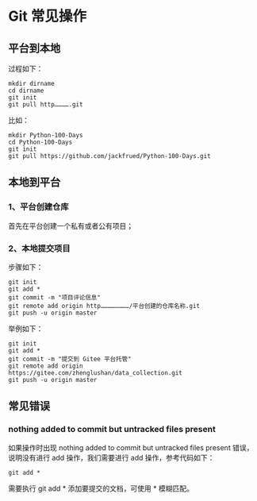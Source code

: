 # Git 常见操作

## 平台到本地

过程如下：

```shell
mkdir dirname
cd dirname
git init
git pull http………….git
```

比如：

```shell
mkdir Python-100-Days
cd Python-100-Days
git init
git pull https://github.com/jackfrued/Python-100-Days.git
```

## 本地到平台

### 1、平台创建仓库

首先在平台创建一个私有或者公有项目；

### 2、本地提交项目

步骤如下：

```shell
git init
git add *
git commit -m "项目评论信息"
git remote add origin http……………………/平台创建的仓库名称.git
git push -u origin master
```

举例如下：

```shell
git init
git add *
git commit -m "提交到 Gitee 平台托管"
git remote add origin https://gitee.com/zhenglushan/data_collection.git
git push -u origin master
```



## 常见错误

### nothing added to commit but untracked files present

如果操作时出现 nothing added to commit but untracked files present 错误，说明没有进行 add 操作，我们需要进行 add 操作，参考代码如下：

```shell
git add *
```

需要执行 git add * 添加要提交的文档，可使用 * 模糊匹配。


